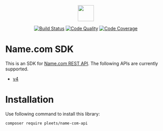 <p align="center"><img src="https://blog.pleets.org/img/articles/name-com-logo.png" height="50"></p>

<p align="center">
<a href="https://travis-ci.com/pleets/name-com-sdk"><img src="https://travis-ci.com/pleets/name-com-sdk.svg?branch=main" alt="Build Status"></a>
<a href="https://scrutinizer-ci.com/g/pleets/name-com-sdk"><img src="https://img.shields.io/scrutinizer/g/pleets/name-com-sdk.svg" alt="Code Quality"></a>
<a href="https://scrutinizer-ci.com/g/pleets/name-com-sdk/?branch=main"><img src="https://scrutinizer-ci.com/g/pleets/name-com-sdk/badges/coverage.png?b=main" alt="Code Coverage"></a>
</p>

# Name.com SDK

This is an SDK for [Name.com REST API](https://www.name.com/api-docs/). The following APIs are currently supported.

- [v4](https://www.name.com/api-docs/)

# Installation

Use following command to install this library:

```bash
composer require pleets/name-com-api
```
